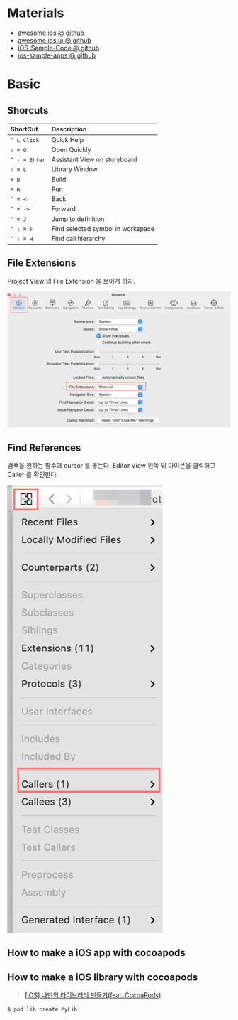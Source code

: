# Materials

* [awesome ios @ github ](https://github.com/vsouza/awesome-ios)
* [awesome ios ui @ github](https://github.com/cjwirth/awesome-ios-ui)
* [iOS-Sample-Code @ github](https://github.com/xcatsan/iOS-Sample-Code)
* [ios-sample-apps @ github](https://github.com/ooyala/ios-sample-apps)

# Basic

## Shorcuts

| ShortCut | Description |
|:--------|:---------|
| `^ L Click` | Quick Help |
| `⇧ ⌘ O` | Open Quickly |
| `^ ⌥ ⌘ Enter` | Assistant View on storyboard |
| `⇧ ⌘ L` | Library Window |
| `⌘ B` | Build |
| `⌘ R` | Run |
| `^ ⌘ <-` | Back |
| `^ ⌘ ->` | Forward |
| `^ ⌘ J` | Jump to definition |
| `^ ⇧ ⌘ F` | Find selected symbol in workspace |
| `^ ⇧ ⌘ H` | Find call hierarchy |

## File Extensions

Project View 의 File Extension 을 보이게 하자.

![](img/xcode_general_file_extension.png)

## Find References

검색을 원하는 함수에 cursor 를 놓는다. Editor View 왼쪽 위 아이콘을 클릭하고 Caller 를 확인한다.

![](img/editor_callers.png)

## How to make a iOS app with cocoapods 

## How to make a iOS library with cocoapods

> [[iOS] 나만의 라이브러리 만들기(feat. CocoaPods)](https://fomaios.tistory.com/entry/iOS-%EB%82%98%EB%A7%8C%EC%9D%98-%EB%9D%BC%EC%9D%B4%EB%B8%8C%EB%9F%AC%EB%A6%AC-%EB%A7%8C%EB%93%A4%EA%B8%B0feat-CocoaPods)

```
$ pod lib create MyLib
```
